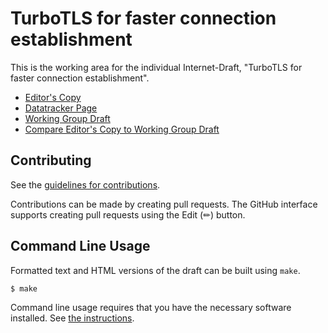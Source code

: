 # TurboTLS for faster connection establishment

This is the working area for the individual Internet-Draft, "TurboTLS for faster connection establishment".

* [Editor's Copy](https://PhDJsandboxaq.github.io/draft-joseph-tls-turbotls/#go.draft-joseph-tls-turbotls.html)
* [Datatracker Page](https://datatracker.ietf.org/doc/draft-joseph-tls-turbotls)
* [Working Group Draft](https://datatracker.ietf.org/doc/html/draft-joseph-tls-turbotls)
* [Compare Editor's Copy to Working Group Draft](https://PhDJsandboxaq.github.io/draft-joseph-tls-turbotls/#go.draft-joseph-tls-turbotls.diff)


## Contributing

See the
[guidelines for contributions](https://github.com/PhDJsandboxaq/draft-joseph-tls-turbotls/blob/master/CONTRIBUTING.md).

Contributions can be made by creating pull requests.
The GitHub interface supports creating pull requests using the Edit (✏) button.


## Command Line Usage

Formatted text and HTML versions of the draft can be built using `make`.

```sh
$ make
```

Command line usage requires that you have the necessary software installed.  See
[the instructions](https://github.com/martinthomson/i-d-template/blob/main/doc/SETUP.md).

